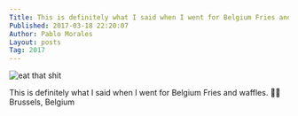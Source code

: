 ```yaml
---
Title: This is definitely what I said when I went for Belgium Fries and waffles. 🍟🥞
Published: 2017-03-18 22:20:07
Author: Pablo Morales
Layout: posts
Tag: 2017
---
```

![eat that shit](https://static.lifeofpablo.com/media/images/notes/2017-03-18-eat-that-shit.png)

This is definitely what I said when I went for Belgium Fries and waffles. 🍟🥞  
Brussels, Belgium
